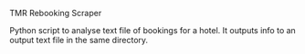 TMR Rebooking Scraper


Python script to analyse text file of bookings for a hotel. It outputs info to an output text file in the same directory.
